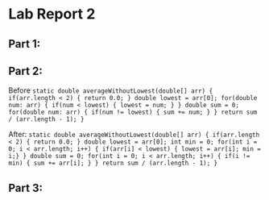 # Lab Report 2
## Part 1:

## Part 2:
Before 
`static double averageWithoutLowest(double[] arr) {
    if(arr.length < 2) { return 0.0; }
    double lowest = arr[0];
    for(double num: arr) {
      if(num < lowest) { lowest = num; }
    }
    double sum = 0;
    for(double num: arr) {
      if(num != lowest) { sum += num; }
    }
    return sum / (arr.length - 1);
  }`
  
After:
`static double averageWithoutLowest(double[] arr) {
    if(arr.length < 2) { return 0.0; }
    double lowest = arr[0];
    int min = 0;
    for(int i = 0; i < arr.length; i++) {
      if(arr[i] < lowest) { lowest = arr[i]; min = i;}
    }
    double sum = 0;
    for(int i = 0; i < arr.length; i++) {
      if(i != min) { sum += arr[i]; }
    }
    return sum / (arr.length - 1);
  }`
  
  ## Part 3:
  
